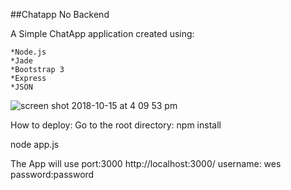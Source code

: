 ##Chatapp No Backend

A Simple ChatApp application created using:

	*Node.js
	*Jade
	*Bootstrap 3
	*Express
	*JSON

![screen shot 2018-10-15 at 4 09 53 pm](https://user-images.githubusercontent.com/1144314/46975558-ea555c00-d094-11e8-901b-7c5cf4f37e79.png)

How to deploy:
Go to the root directory:
npm install

node app.js

The App will use port:3000
http://localhost:3000/
username: wes
password:password


